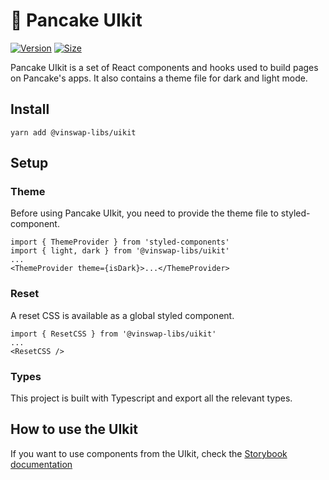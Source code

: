 # 🥞 Pancake UIkit

[![Version](https://img.shields.io/npm/v/@vinswap-libs/uikit)](https://www.npmjs.com/package/@vinswap-libs/uikit) [![Size](https://img.shields.io/bundlephobia/min/@vinswap-libs/uikit)](https://www.npmjs.com/package/@vinswap-libs/uikit)

Pancake UIkit is a set of React components and hooks used to build pages on Pancake's apps. It also contains a theme file for dark and light mode.

## Install

`yarn add @vinswap-libs/uikit`

## Setup

### Theme

Before using Pancake UIkit, you need to provide the theme file to styled-component.

```
import { ThemeProvider } from 'styled-components'
import { light, dark } from '@vinswap-libs/uikit'
...
<ThemeProvider theme={isDark}>...</ThemeProvider>
```

### Reset

A reset CSS is available as a global styled component.

```
import { ResetCSS } from '@vinswap-libs/uikit'
...
<ResetCSS />
```

### Types

This project is built with Typescript and export all the relevant types.

## How to use the UIkit

If you want to use components from the UIkit, check the [Storybook documentation](https://vinswap.github.io/vin-uikit/)
